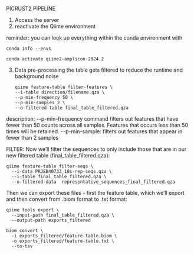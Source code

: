 PICRUST2 PIPELINE

1. Access the server
2. reactivate the Qiime environment

reminder: you can look up everything within the conda environment with
```
conda info --envs
```

```
conda activate qiime2-amplicon-2024.2
```

3. Data pre-processing
   the table gets filtered to reduce the runtime and background noise

   ```
   qiime feature-table filter-features \
   --i-table direction/filename.qza \
   --p-min-frequency 50 \
   --p-min-samples 2 \
   --o-filtered-table final_table_filtered.qza

description:
--p-min-frequency command filters out features that have fewer than 50 counts across all samples. Features that occurs less than 50 times will be retained.
--p-min-sample: filters out features that appear in fewer than 2 samples


FILTER: Now we’ll filter the sequences to only include those that are in our new filtered table (final_table_filtered.qza):

```
qiime feature-table filter-seqs \
  --i-data PRJEB40733_10s-rep-seqs.qza \
  --i-table final_table_filtered.qza \
  --o-filtered-data  representative_sequences_final_filtered.qza
  ```


Then we can export these files - first the feature table, which we’ll export and then convert from .biom format to .txt format:

```
qiime tools export \
  --input-path final_table_filtered.qza \
  --output-path exports_filtered
  
biom convert \
  -i exports_filtered/feature-table.biom \
  -o exports_filtered/feature-table.txt \
  --to-tsv
```




